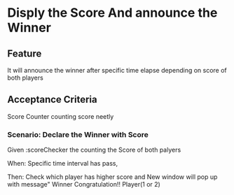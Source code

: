 # Disply the Score And announce the Winner

## Feature
It will announce the winner after specific time elapse depending on  score of both players

## Acceptance Criteria
Score Counter counting score neetly

### Scenario: Declare the Winner with Score

  Given :scoreChecker the counting the Score of both palyers
  
  When: Specific time interval has pass,
  
  Then: Check which player has higher score and New window will pop up with message" Winner Congratulation!! Player(1 or 2)
